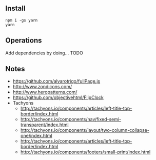 
## Install
```
npm i -gs yarn
yarn
```

## Operations
Add dependencies by doing... TODO


## Notes
* https://github.com/alvarotrigo/fullPage.js
* http://www.zondicons.com/
* http://www.heropatterns.com/
* https://github.com/objectivehtml/FlipClock
* Tachyons
  * http://tachyons.io/components/articles/left-title-top-border/index.html
  * http://tachyons.io/components/nav/fixed-semi-transparent/index.html
  * http://tachyons.io/components/layout/two-column-collapse-one/index.html
  * http://tachyons.io/components/articles/left-title-top-border/index.html
  * http://tachyons.io/components/footers/small-print/index.html

